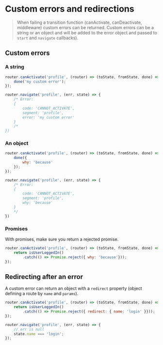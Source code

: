# Custom errors and redirections

> When failing a transition function (canActivate, canDeactivate, middleware) custom errors can be returned. Custom errors can be a string or an object and will be added to the error object and passed to `start` and `navigate` callbacks).


## Custom errors

### A string

```js
router.canActivate('profile', (router) => (toState, fromState, done) => {
    done('my custom error');
});

router.navigate('profile', (err, state) => {
    /* Error:
    {
        code: 'CANNOT_ACTIVATE',
        segment: 'profile',
        error: 'my custom error'
    }
    /*
})
```

### An object

```js
router.canActivate('profile', (router) => (toState, fromState, done) => {
    done({
        why: 'because'
    });
});

router.navigate('profile', (err, state) => {
    /* Error:
    {
        code: 'CANNOT_ACTIVATE',
        segment: 'profile',
        why: 'because'
    }
    */
})
```

### Promises

With promises, make sure you return a rejected promise.

```js
router.canActivate('profile', (router) => (toState, fromState, done) => {
    return isUserLoggedIn()
        .catch(() => Promise.reject({ why: 'because'}));
});
```

## Redirecting after an error

A custom error can return an object with a `redirect` property (object defining a route by `name` and `params`).

```js
router.canActivate('profile', (router) => (toState, fromState, done) => {
    return isUserLoggedIn()
        .catch(() => Promise.reject({ redirect: { name: 'login' }}));
});

router.navigate('profile', (err, state) => {
    // err is null
    state.name === 'login';
});
```
